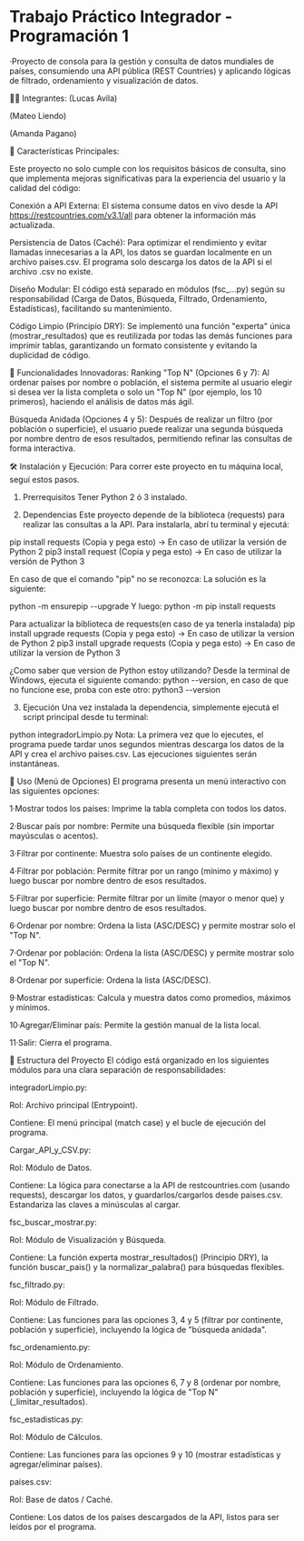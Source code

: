 # Trabajo Práctico Integrador - Programación 1

·Proyecto de consola para la gestión y consulta de datos mundiales de países, consumiendo una API pública (REST Countries) y aplicando lógicas de filtrado, ordenamiento y visualización de datos.

👨‍💻 Integrantes:
(Lucas Avila)

(Mateo Liendo)

(Amanda Pagano)

🚀 Características Principales:

Este proyecto no solo cumple con los requisitos básicos de consulta, sino que implementa mejoras significativas para la experiencia del usuario y la calidad del código:

Conexión a API Externa: El sistema consume datos en vivo desde la API https://restcountries.com/v3.1/all para obtener la información más actualizada.

Persistencia de Datos (Caché): Para optimizar el rendimiento y evitar llamadas innecesarias a la API, los datos se guardan localmente en un archivo paises.csv. El programa solo descarga los datos de la API si el archivo .csv no existe.

Diseño Modular: El código está separado en módulos (fsc_...py) según su responsabilidad (Carga de Datos, Búsqueda, Filtrado, Ordenamiento, Estadísticas), facilitando su mantenimiento.

Código Limpio (Principio DRY): Se implementó una función "experta" única (mostrar_resultados) que es reutilizada por todas las demás funciones para imprimir tablas, garantizando un formato consistente y evitando la duplicidad de código.

🌟 Funcionalidades Innovadoras:
Ranking "Top N" (Opciones 6 y 7): Al ordenar países por nombre o población, el sistema permite al usuario elegir si desea ver la lista completa o solo un "Top N" (por ejemplo, los 10 primeros), haciendo el análisis de datos más ágil.

Búsqueda Anidada (Opciones 4 y 5): Después de realizar un filtro (por población o superficie), el usuario puede realizar una segunda búsqueda por nombre dentro de esos resultados, permitiendo refinar las consultas de forma interactiva.

🛠️ Instalación y Ejecución:
Para correr este proyecto en tu máquina local, seguí estos pasos.

1. Prerrequisitos
Tener Python 2 ó 3 instalado.

2. Dependencias
Este proyecto depende de la biblioteca (requests) para realizar las consultas a la API. Para instalarla, abrí tu terminal y ejecutá:

pip install requests (Copia y pega esto) -> En caso de utilizar la versión de Python 2
pip3 install request (Copia y pega esto) -> En caso de utilizar la versión de Python 3


En caso de que el comando "pip" no se reconozca:
La solución es la siguiente:

python -m ensurepip --upgrade
Y luego:
python -m pip install requests


Para actualizar la biblioteca de requests(en caso de ya tenerla instalada)
pip install upgrade requests (Copia y pega esto) -> En caso de utilizar la version de Python 2
pip3 install upgrade requests (Copia y pega esto) -> En caso de utilizar la version de Python 3

¿Como saber que version de Python estoy utilizando?
Desde la terminal de Windows, ejecuta el siguiente comando: python --version, en caso de que no funcione ese, proba con este otro: python3 --version


3. Ejecución
Una vez instalada la dependencia, simplemente ejecutá el script principal desde tu terminal:

python integradorLimpio.py
Nota: La primera vez que lo ejecutes, el programa puede tardar unos segundos mientras descarga los datos de la API y crea el archivo paises.csv. Las ejecuciones siguientes serán instantáneas.

📖 Uso (Menú de Opciones)
El programa presenta un menú interactivo con las siguientes opciones:

1·Mostrar todos los países: Imprime la tabla completa con todos los datos.

2·Buscar país por nombre: Permite una búsqueda flexible (sin importar mayúsculas o acentos).

3·Filtrar por continente: Muestra solo países de un continente elegido.

4·Filtrar por población: Permite filtrar por un rango (mínimo y máximo) y luego buscar por nombre dentro de esos resultados.

5·Filtrar por superficie: Permite filtrar por un límite (mayor o menor que) y luego buscar por nombre dentro de esos resultados.

6·Ordenar por nombre: Ordena la lista (ASC/DESC) y permite mostrar solo el "Top N".

7·Ordenar por población: Ordena la lista (ASC/DESC) y permite mostrar solo el "Top N".

8·Ordenar por superficie: Ordena la lista (ASC/DESC).

9·Mostrar estadísticas: Calcula y muestra datos como promedios, máximos y mínimos.

10·Agregar/Eliminar país: Permite la gestión manual de la lista local.

11·Salir: Cierra el programa.

📁 Estructura del Proyecto
El código está organizado en los siguientes módulos para una clara separación de responsabilidades:

integradorLimpio.py:

Rol: Archivo principal (Entrypoint).

Contiene: El menú principal (match case) y el bucle de ejecución del programa.

Cargar_API_y_CSV.py:

Rol: Módulo de Datos.

Contiene: La lógica para conectarse a la API de restcountries.com (usando requests), descargar los datos, y guardarlos/cargarlos desde paises.csv. Estandariza las claves a minúsculas al cargar.

fsc_buscar_mostrar.py:

Rol: Módulo de Visualización y Búsqueda.

Contiene: La función experta mostrar_resultados() (Principio DRY), la función buscar_pais() y la normalizar_palabra() para búsquedas flexibles.

fsc_filtrado.py:

Rol: Módulo de Filtrado.

Contiene: Las funciones para las opciones 3, 4 y 5 (filtrar por continente, población y superficie), incluyendo la lógica de "búsqueda anidada".

fsc_ordenamiento.py:

Rol: Módulo de Ordenamiento.

Contiene: Las funciones para las opciones 6, 7 y 8 (ordenar por nombre, población y superficie), incluyendo la lógica de "Top N" (_limitar_resultados).

fsc_estadisticas.py:

Rol: Módulo de Cálculos.

Contiene: Las funciones para las opciones 9 y 10 (mostrar estadísticas y agregar/eliminar países).

paises.csv:

Rol: Base de datos / Caché.

Contiene: Los datos de los países descargados de la API, listos para ser leídos por el programa.
